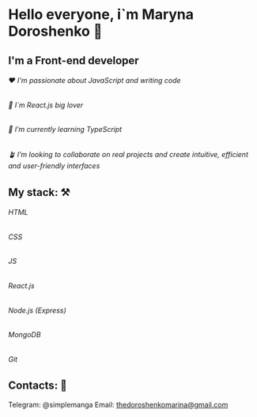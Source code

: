 # Hello everyone, i`m Maryna Doroshenko 👋 
## I'm a Front-end developer

###### ♥️ I'm passionate about JavaScript and writing code
###### 💫 I`m React.js big lover
###### 🌱 I’m currently learning TypeScript
###### 🪴 I’m looking to collaborate on real projects and create intuitive, efficient and user-friendly interfaces

## My stack: ⚒️ ##
###### HTML ######
###### CSS ######
###### JS ######
###### React.js ######
###### Node.js (Express) ######
###### MongoDB ######
###### Git ######

## Contacts: 👀 ##
Telegram: @simplemanga
Email: thedoroshenkomarina@gmail.com
